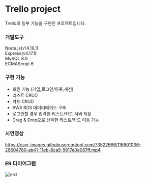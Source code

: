 # Trello project
Trello의 일부 기능을 구현한 프로젝트입니다.
  
### 개발도구
Node.js(v14.16.1)  
Express(v4.17.1)  
MySQL 8.0  
ECMAScript 6  
  
### 구현 기능  
* 회원 기능 (가입,로그인/아웃,세션)
* 리스트 CRUD
* 카드 CRUD
* AWS RDS 데이터베이스 구축
* 로그인할 경우 입력한 리스트/카드 서버 저장
* Drag & Drop으로 선택한 리스트/카드 이동 가능
  
  
### 시연영상
https://user-images.githubusercontent.com/73522666/116801036-26604780-ab41-11eb-8ca9-5917e0e087ff.mp4
  
  
### ER 다이어그램
![erd](https://user-images.githubusercontent.com/73522666/116849393-a530af80-ac29-11eb-9f73-1f713b9a82fa.PNG)

